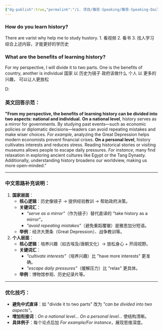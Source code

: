 ```yaml
---
{"dg-publish":true,"permalink":"/1. 项目/雅思-Speaking/雅思-Speaking-Daily_Question/History/"}
---
```


### How do you learn history?
There are varist why help me to study hustory. 1. 看视频 2. 看书 3. 找人学习
综合上述内容，才能更好的学历史
### What are the benefits of learning history?
For my perspective, I will divide it to two parts. One is the benefits of country, another is individual
国家 以 历史为镜子 政府该做什么 个人 以 更多的兴趣， 可以让人更放松 

D:
### **英文回答示范：**
**"From my perspective, the benefits of learning history can be divided into two aspects: national and individual.**
**On a national level**, history serves as a mirror for governments. By studying past events—such as economic policies or diplomatic decisions—leaders can avoid repeating mistakes and make wiser choices. _For example_, analyzing the Great Depression helps modern economists prevent financial crises.
**On a personal level**, history cultivates interests and reduces stress. Reading historical stories or visiting museums allows people to escape daily pressures. _For instance_, many find relaxation in exploring ancient cultures like Egypt or the Tang Dynasty. Additionally, understanding history broadens our worldview, making us more open-minded."

---
### **中文思路补充说明：**

1. **国家层面**：
    - **核心逻辑**：历史像镜子 → 提供经验教训 → 帮助政府决策。
    - **关键词汇**：
        - _"serve as a mirror"_（作为镜子）替代直译的 "take history as a mirror"。
        - _"avoid repeating mistakes"_（避免重蹈覆辙）是雅思加分短语。
    - **举例**：经济大萧条（Great Depression）、战争教训等。
2. **个人层面**：
    - **核心逻辑**：培养兴趣（如古埃及/唐朝文化）→ 放松身心 + 开阔视野。
    - **关键词汇**：
        - _"cultivate interests"_（培养兴趣）比 "have more interests" 更准确。
        - _"escape daily pressures"_（缓解压力）比 "relax" 更具体。
    - **举例**：博物馆参观、历史纪录片等。

---

### **优化技巧：**
- **避免中式直译**：如 "divide it to two parts" 改为 _"can be divided into two aspects"_。
- **增加衔接词**：_On a national level... On a personal level..._ 使结构清晰。
- **具体例子**：每个论点后加 _For example/For instance_，展现思维深度。